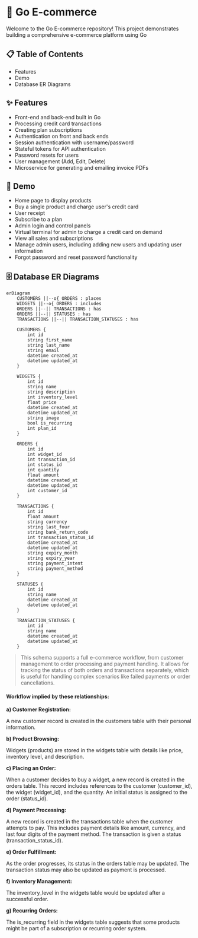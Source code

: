 # 🛒 Go E-commerce
Welcome to the Go E-commerce repository! This project demonstrates building a comprehensive e-commerce platform using Go

## 📋 Table of Contents
- Features
- Demo
- Database ER Diagrams

## ✨ Features
- Front-end and back-end built in Go
- Processing credit card transactions
- Creating plan subscriptions
- Authentication on front and back ends
- Session authentication with username/password
- Stateful tokens for API authentication
- Password resets for users
- User management (Add, Edit, Delete)
- Microservice for generating and emailing invoice PDFs

##  🎥 Demo
- Home page to display products
- Buy a single product and charge user's credit card
- User receipt
- Subscribe to a plan
- Admin login and control panels
- Virtual terminal for admin to charge a credit card on demand
- View all sales and subscriptions
- Manage admin users, including adding new users and updating user information
- Forgot password and reset password functionality

## 🗄️ Database ER Diagrams

```mermaid
erDiagram
    CUSTOMERS ||--o{ ORDERS : places
    WIDGETS ||--o{ ORDERS : includes
    ORDERS ||--|| TRANSACTIONS : has
    ORDERS ||--|| STATUSES : has
    TRANSACTIONS ||--|| TRANSACTION_STATUSES : has

    CUSTOMERS {
        int id
        string first_name
        string last_name
        string email
        datetime created_at
        datetime updated_at
    }

    WIDGETS {
        int id
        string name
        string description
        int inventory_level
        float price
        datetime created_at
        datetime updated_at
        string image
        bool is_recurring
        int plan_id
    }

    ORDERS {
        int id
        int widget_id
        int transaction_id
        int status_id
        int quantity
        float amount
        datetime created_at
        datetime updated_at
        int customer_id
    }

    TRANSACTIONS {
        int id
        float amount
        string currency
        string last_four
        string bank_return_code
        int transaction_status_id
        datetime created_at
        datetime updated_at
        string expiry_month
        string expiry_year
        string payment_intent
        string payment_method
    }

    STATUSES {
        int id
        string name
        datetime created_at
        datetime updated_at
    }

    TRANSACTION_STATUSES {
        int id
        string name
        datetime created_at
        datetime updated_at
    }

```


> This schema supports a full e-commerce workflow, from customer management to order processing and payment handling. It allows for tracking the status of both orders and transactions separately, which is useful for handling complex scenarios like failed payments or order cancellations.


####  Workflow implied by these relationships:

**a) Customer Registration:**

A new customer record is created in the customers table with their personal information.

**b) Product Browsing:**

Widgets (products) are stored in the widgets table with details like price, inventory level, and description.

**c) Placing an Order:**

When a customer decides to buy a widget, a new record is created in the orders table.
This record includes references to the customer (customer_id), the widget (widget_id), and the quantity.
An initial status is assigned to the order (status_id).

**d) Payment Processing:**

A new record is created in the transactions table when the customer attempts to pay.
This includes payment details like amount, currency, and last four digits of the payment method.
The transaction is given a status (transaction_status_id).

**e) Order Fulfillment:**

As the order progresses, its status in the orders table may be updated.
The transaction status may also be updated as payment is processed.

**f) Inventory Management:**

The inventory_level in the widgets table would be updated after a successful order.

**g) Recurring Orders:**

The is_recurring field in the widgets table suggests that some products might be part of a subscription or recurring order system.
